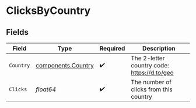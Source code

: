 # ClicksByCountry


## Fields

| Field                                                    | Type                                                     | Required                                                 | Description                                              |
| -------------------------------------------------------- | -------------------------------------------------------- | -------------------------------------------------------- | -------------------------------------------------------- |
| `Country`                                                | [components.Country](../../models/components/country.md) | :heavy_check_mark:                                       | The 2-letter country code: https://d.to/geo              |
| `Clicks`                                                 | *float64*                                                | :heavy_check_mark:                                       | The number of clicks from this country                   |